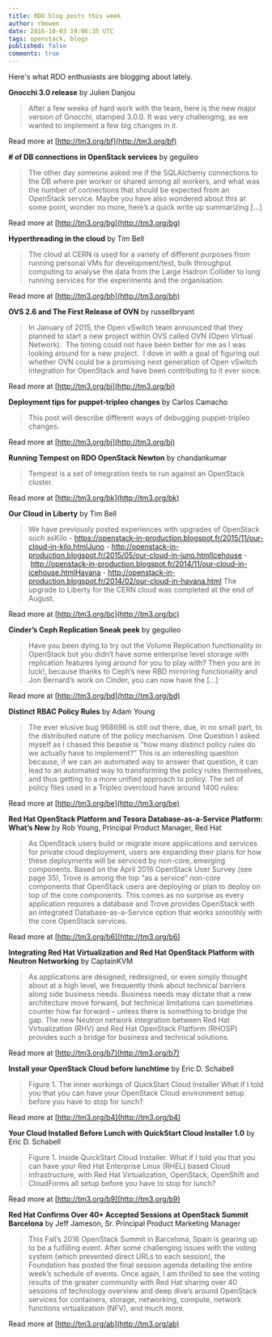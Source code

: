 ```yaml
---
title: RDO blog posts this week
author: rbowen
date: 2016-10-03 19:06:35 UTC
tags: openstack, blogs
published: false
comments: true
---
```


Here's what RDO enthusiasts are blogging about lately.

**Gnocchi 3.0 release** by Julien Danjou

>  After a few weeks of hard work with the team, here is the new major version of  Gnocchi, stamped 3.0.0. It was very  challenging, as we wanted to implement a few big changes in it.

Read more at [http://tm3.org/bf](http://tm3.org/bf)


**# of DB connections in OpenStack services** by geguileo

> The other day someone asked me if the SQLAlchemy connections to the DB where per worker or shared among all workers, and what was the number of connections that should be expected from an OpenStack service. Maybe you have also wondered about this at some point, wonder no more, here’s a quick write up summarizing […]

Read more at [http://tm3.org/bg](http://tm3.org/bg)


**Hyperthreading in the cloud** by Tim Bell

> The cloud at CERN is used for a variety of different purposes from running personal VMs for development/test, bulk throughput computing to analyse the data from the Large Hadron Collider to long running services for the experiments and the organisation.

Read more at [http://tm3.org/bh](http://tm3.org/bh)


**OVS 2.6 and The First Release of OVN** by russellbryant

> In January of 2015, the Open vSwitch team announced that they planned to start a new project within OVS called OVN (Open Virtual Network).  The timing could not have been better for me as I was looking around for a new project.  I dove in with a goal of figuring out whether OVN could be a promising next generation of Open vSwitch integration for OpenStack and have been contributing to it ever since.

Read more at [http://tm3.org/bi](http://tm3.org/bi)


**Deployment tips for puppet-tripleo changes** by Carlos Camacho

> This post will describe different ways of debugging puppet-tripleo changes.

Read more at [http://tm3.org/bj](http://tm3.org/bj)


**Running Tempest on RDO OpenStack Newton** by chandankumar

> Tempest is a set of integration tests to run against an OpenStack cluster.

Read more at [http://tm3.org/bk](http://tm3.org/bk)


**Our Cloud in Liberty** by Tim Bell

> We have previously posted experiences with upgrades of OpenStack such asKilo - https://openstack-in-production.blogspot.fr/2015/11/our-cloud-in-kilo.htmlJuno - http://openstack-in-production.blogspot.fr/2015/05/our-cloud-in-juno.htmlIcehouse - http://openstack-in-production.blogspot.fr/2014/11/our-cloud-in-icehouse.htmlHavana - http://openstack-in-production.blogspot.fr/2014/02/our-cloud-in-havana.html  The upgrade to Liberty for the CERN cloud was completed at the end of August.

Read more at [http://tm3.org/bc](http://tm3.org/bc)


**Cinder’s Ceph Replication Sneak peek** by geguileo

> Have you been dying to try out the Volume Replication functionality in OpenStack but you didn’t have some enterprise level storage with replication features lying around for you to play with? Then you are in luck!, because thanks to Ceph’s new RBD mirroring functionality and Jon Bernard’s work on Cinder, you can now have the […]

Read more at [http://tm3.org/bd](http://tm3.org/bd)


**Distinct RBAC Policy Rules** by Adam Young

> The ever elusive bug 968696 is still out there, due, in no small part, to the distributed nature of the policy mechanism. One Question I asked myself as I chased this beastie is “how many distinct policy rules do we actually have to implement?” This is an interesting question because, if we can an automated way to answer that question, it can lead to an automated way to transforming the policy rules themselves, and thus getting to a more unified approach to policy.    The set of policy files used in a Tripleo overcloud have around 1400 rules:

Read more at [http://tm3.org/be](http://tm3.org/be)


**Red Hat OpenStack Platform and Tesora Database-as-a-Service Platform: What’s New** by Rob Young, Principal Product Manager, Red Hat

>  As OpenStack users build or migrate more applications and services for private cloud deployment, users are expanding their plans for how these deployments will be serviced by non-core, emerging components. Based on the           April 2016 OpenStack User Survey         (see page 35), Trove is among the top “as a service” non-core components that OpenStack users are deploying or plan to deploy on top of the core components. This comes as no surprise as every application requires a database and Trove provides OpenStack with an integrated Database-as-a-Service option that works smoothly with the core OpenStack services.  

Read more at [http://tm3.org/b6](http://tm3.org/b6)


**Integrating Red Hat Virtualization and Red Hat OpenStack Platform with Neutron Networking** by CaptainKVM

> As applications are designed, redesigned, or even simply thought about at a high level, we frequently think about technical barriers along side business needs. Business needs may dictate that a new architecture move forward, but technical limitations can sometimes counter how far forward – unless there is something to bridge the gap. The new Neutron network integration between Red Hat Virtualization (RHV) and Red Hat OpenStack Platform (RHOSP) provides such a bridge for business and technical solutions.

Read more at [http://tm3.org/b7](http://tm3.org/b7)


**Install your OpenStack Cloud before lunchtime** by Eric D. Schabell

> Figure 1. The inner workings of QuickStart Cloud Installer  What if I told you that you can have your OpenStack Cloud environment setup before you have to stop for lunch?

Read more at [http://tm3.org/b4](http://tm3.org/b4)


**Your Cloud Installed Before Lunch with QuickStart Cloud Installer 1.0** by Eric D. Schabell

> Figure 1. Inside QuickStart Cloud Installer.  What if I told you that you can have your Red Hat Enterprise Linux (RHEL) based Cloud infrastructure, with Red Hat Virtualization, OpenStack, OpenShift and CloudForms all setup before you have to stop for lunch?

Read more at [http://tm3.org/b9](http://tm3.org/b9)


**Red Hat Confirms Over 40+ Accepted Sessions at OpenStack Summit Barcelona** by Jeff Jameson, Sr. Principal Product Marketing Manager

>  This Fall’s 2016 OpenStack Summit in Barcelona, Spain is gearing up to be a fulfilling event. After some challenging issues with the voting system (which prevented direct URLs to each session), the Foundation has posted the final session agenda detailing the entire week’s schedule of events. Once again, I am thrilled to see the voting results of the greater community with Red Hat sharing over 40 sessions of technology overview and deep dive’s around OpenStack services for containers, storage, networking, compute, network functions virtualization (NFV), and much more.   

Read more at [http://tm3.org/ab](http://tm3.org/ab)